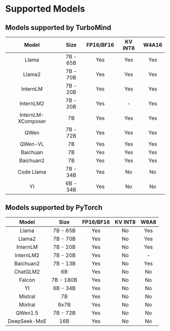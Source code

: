 # Supported Models

## Models supported by TurboMind

|       Model        |   Size   | FP16/BF16 | KV INT8 | W4A16 |
| :----------------: | :------: | :-------: | :-----: | :---: |
|       Llama        | 7B - 65B |    Yes    |   Yes   |  Yes  |
|       Llama2       | 7B - 70B |    Yes    |   Yes   |  Yes  |
|      InternLM      | 7B - 20B |    Yes    |   Yes   |  Yes  |
|     InternLM2      | 7B - 20B |    Yes    |    -    |  Yes  |
| InternLM-XComposer |    7B    |    Yes    |   Yes   |  Yes  |
|        QWen        | 7B - 72B |    Yes    |   Yes   |  Yes  |
|      QWen-VL       |    7B    |    Yes    |   Yes   |  Yes  |
|      Baichuan      |    7B    |    Yes    |   Yes   |  Yes  |
|     Baichuan2      |    7B    |    Yes    |   Yes   |  Yes  |
|     Code Llama     | 7B - 34B |    Yes    |   No    |  No   |
|         YI         | 6B - 34B |    Yes    |   No    |  No   |

## Models supported by PyTorch

|    Model     |   Size    | FP16/BF16 | KV INT8 | W8A8 |
| :----------: | :-------: | :-------: | :-----: | :--: |
|    Llama     | 7B - 65B  |    Yes    |   No    | Yes  |
|    Llama2    | 7B - 70B  |    Yes    |   No    | Yes  |
|   InternLM   | 7B - 20B  |    Yes    |   No    | Yes  |
|  InternLM2   | 7B - 20B  |    Yes    |   No    |  -   |
|  Baichuan2   | 7B - 13B  |    Yes    |   No    | Yes  |
|   ChatGLM2   |    6B     |    Yes    |   No    |  No  |
|    Falcon    | 7B - 180B |    Yes    |   No    |  No  |
|      YI      | 6B - 34B  |    Yes    |   No    |  No  |
|   Mistral    |    7B     |    Yes    |   No    |  No  |
|   Mixtral    |   8x7B    |    Yes    |   No    |  No  |
|   QWen1.5    | 7B - 72B  |    Yes    |   No    |  No  |
| DeepSeek-MoE |    16B    |    Yes    |   No    |  No  |
